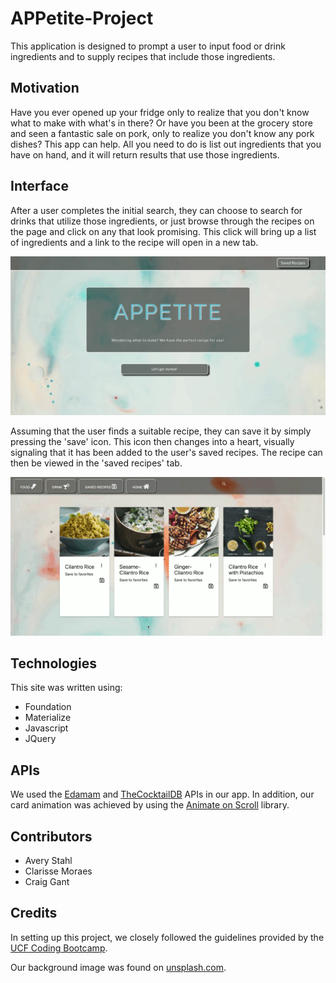 # APPetite-Project

This application is designed to prompt a user to input food or drink ingredients and to supply recipes that include those ingredients.

## Motivation
Have you ever opened up your fridge only to realize that you don't know what to make with what's in there? Or have you been at the grocery store and seen a fantastic sale on pork, only to realize you don't know any pork dishes? This app can help. All you need to do is list out ingredients that you have on hand, and it will return results that use those ingredients.

## Interface
After a user completes the initial search, they can choose to search for drinks that utilize those ingredients, or just browse through the recipes on the page and click on any that look promising. This click will bring up a list of ingredients and a link to the recipe will open in a new tab.

![UI for Appetite App](assets/images/gifofAppetite.gif "UI with Initial Animation")

Assuming that the user finds a suitable recipe, they can save it by simply pressing the 'save' icon. This icon then changes into a heart, visually signaling that it has been added to the user's saved recipes. The recipe can then be viewed in the 'saved recipes' tab.

![UI for Saving Recipe](assets/images/Save.gif "UI for Saving a Recipe")


## Technologies
This site was written using:
* Foundation
* Materialize
* Javascript
* JQuery

## APIs 
We used the [Edamam](https://developer.edamam.com/) and [TheCocktailDB](https://www.thecocktaildb.com/api.php) APIs in our app. In addition, our card animation was achieved by using the [Animate on Scroll](https://michalsnik.github.io/aos/) library.

## Contributors
* Avery Stahl
* Clarisse Moraes
* Craig Gant

## Credits
In setting up this project, we closely followed the guidelines provided by the [UCF Coding Bootcamp](https://github.com/UCF-Coding-Boot-Camp/UCF-ORL-FSF-FT-11-2019-U-C).

Our background image was found on [unsplash.com](https://unsplash.com/).